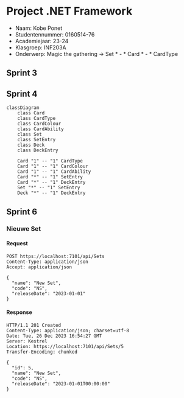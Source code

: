 ﻿# Project .NET Framework

* Naam: Kobe Ponet
* Studentennummer: 0160514-76
* Academiejaar: 23-24
* Klasgroep: INF203A
* Onderwerp: Magic the gathering -> Set * - * Card * - * CardType

## Sprint 3


## Sprint 4
```mermaid
classDiagram
    class Card
    class CardType
    class CardColour
    class CardAbility
    class Set
    class SetEntry
    class Deck
    class DeckEntry
    
    Card "1" -- "1" CardType
    Card "1" -- "1" CardColour
    Card "1" -- "1" CardAbility
    Card "*" -- "1" SetEntry
    Card "*" -- "1" DeckEntry
    Set "*" -- "1" SetEntry
    Deck "*" -- "1" DeckEntry
```

## Sprint 6

### Nieuwe Set

#### Request

```http request
POST https://localhost:7101/api/Sets
Content-Type: application/json
Accept: application/json

{
  "name": "New Set",
  "code": "NS",
  "releaseDate": "2023-01-01"
}
```

#### Response

```http request
HTTP/1.1 201 Created
Content-Type: application/json; charset=utf-8
Date: Tue, 26 Dec 2023 16:54:27 GMT
Server: Kestrel
Location: https://localhost:7101/api/Sets/5
Transfer-Encoding: chunked

{
  "id": 5,
  "name": "New Set",
  "code": "NS",
  "releaseDate": "2023-01-01T00:00:00"
}
```
